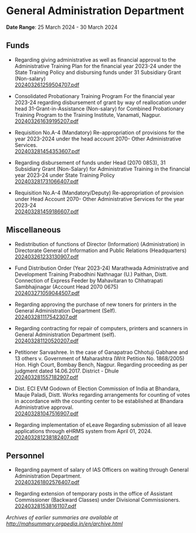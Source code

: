 # General Administration Department

**Date Range**: 25 March 2024 - 30 March 2024


## Funds
- Regarding giving administrative as well as financial approval to the Administrative Training Plan for the financial year 2023-24 under the State Training Policy and disbursing funds under 31 Subsidiary Grant (Non-salary)\
  [202403261259504707.pdf](https://gr.maharashtra.gov.in/Site/Upload/Government%20Resolutions/English/202403261259504707.pdf)

- Consolidated Probationary Training Program For the financial year 2023-24 regarding disbursement of grant by way of reallocation under head 31-Grant-in-Assistance (Non-salary) for Combined Probationary Training Program to the Training Institute, Vanamati, Nagpur.\
  [202403261639195207.pdf](https://gr.maharashtra.gov.in/Site/Upload/Government%20Resolutions/English/202403261639195207.pdf)

- Requisition No.A-4 (Mandatory) Re-appropriation of provisions for the year 2023-2024 under the head account 2070- Other Administrative Services.\
  [202403281454353607.pdf](https://gr.maharashtra.gov.in/Site/Upload/Government%20Resolutions/English/202403281454353607.pdf)

- Regarding disbursement of funds under Head (2070 0853), 31 Subsidiary Grant (Non-Salary) for Administrative Training in the financial year 2023-24 under State Training Policy\
  [202403281731066407.pdf](https://gr.maharashtra.gov.in/Site/Upload/Government%20Resolutions/English/202403281731066407.pdf)

- Requisition No.A-4 (Mandatory/Deputy) Re-appropriation of provision under Head Account 2070- Other Administrative Services for the year 2023-24\
  [202403281459186607.pdf](https://gr.maharashtra.gov.in/Site/Upload/Government%20Resolutions/English/202403281459186607.....pdf)

## Miscellaneous
- Redistribution of functions of Director (Information) (Administration) in Directorate General of Information and Public Relations (Headquarters)\
  [202403261233130907.pdf](https://gr.maharashtra.gov.in/Site/Upload/Government%20Resolutions/English/202403261233130907.pdf)

- Fund Distribution Order (Year 2023-24) Marathwada Administrative and Development Training Prabodhini Nathnagar (U.) Paithan, Distt. Connection of Express Feeder by Mahavitaran to Chhatrapati Sambhajinagar (Account Head 2070 0675)\
  [202403271059044507.pdf](https://gr.maharashtra.gov.in/Site/Upload/Government%20Resolutions/English/202403271059044507.pdf)

- Regarding approving the purchase of new toners for printers in the General Administration Department (Self).\
  [202403281117542307.pdf](https://gr.maharashtra.gov.in/Site/Upload/Government%20Resolutions/English/202403281117542307.pdf)

- Regarding contracting for repair of computers, printers and scanners in General Administration Department (self).\
  [202403281120520207.pdf](https://gr.maharashtra.gov.in/Site/Upload/Government%20Resolutions/English/202403281120520207.pdf)

- Petitioner Sarvashree. In the case of Ganapatrao Chhotuji Gabhane and 13 others v. Government of Maharashtra (Writ Petition No. 1868/2005) Hon. High Court, Bombay Bench, Nagpur. Regarding proceeding as per judgment dated 14.06.2017. District - Dhule\
  [202403281557182907.pdf](https://gr.maharashtra.gov.in/Site/Upload/Government%20Resolutions/English/202403281557182907.pdf)

- Dist. ECI EVM Godown of Election Commission of India at Bhandara, Mauje Paladi, Distt. Works regarding arrangements for counting of votes in accordance with the counting center to be established at Bhandara Administrative approval.\
  [202403281047516907.pdf](https://gr.maharashtra.gov.in/Site/Upload/Government%20Resolutions/English/202403281047516907.pdf)

- Regarding implementation of eLeave Regarding submission of all leave applications through eHRMS system from April 01, 2024.\
  [202403281238182407.pdf](https://gr.maharashtra.gov.in/Site/Upload/Government%20Resolutions/English/202403281238182407.pdf)

## Personnel
- Regarding payment of salary of IAS Officers on waiting through General Administration Department.\
  [202403261802576407.pdf](https://gr.maharashtra.gov.in/Site/Upload/Government%20Resolutions/English/202403261802576407.pdf)

- Regarding extension of  temporary posts in the office of Assistant Commissioner (Backward Classes) under Divisional Commissioners.\
  [202403281538161107.pdf](https://gr.maharashtra.gov.in/Site/Upload/Government%20Resolutions/English/202403281538161107.pdf)


*Archives of earlier summaries are available at http://mahsummary.orgpedia.in/en/archive.html*